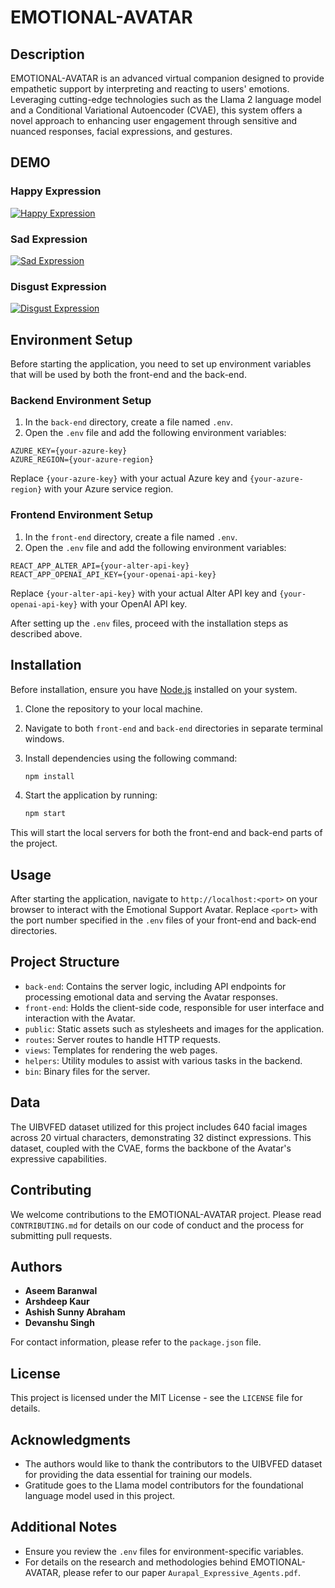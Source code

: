 # EMOTIONAL-AVATAR

## Description

EMOTIONAL-AVATAR is an advanced virtual companion designed to provide empathetic support by interpreting and reacting to users' emotions. Leveraging cutting-edge technologies such as the Llama 2 language model and a Conditional Variational Autoencoder (CVAE), this system offers a novel approach to enhancing user engagement through sensitive and nuanced responses, facial expressions, and gestures.

## DEMO

### Happy Expression

[![Happy Expression](https://img.youtube.com/vi/nChZNyCEMSE/0.jpg)](https://www.youtube.com/watch?v=nChZNyCEMSE "Happy Expression")

### Sad Expression

[![Sad Expression](https://img.youtube.com/vi/TtoRwYejk2E/0.jpg)](https://www.youtube.com/watch?v=TtoRwYejk2E "Sad Expression")

### Disgust Expression

[![Disgust Expression](https://img.youtube.com/vi/pEuGm5dBQUo/0.jpg)](https://www.youtube.com/watch?v=pEuGm5dBQUo "Disgust Expression")

## Environment Setup

Before starting the application, you need to set up environment variables that will be used by both the front-end and the back-end.

### Backend Environment Setup

1. In the `back-end` directory, create a file named `.env`.
2. Open the `.env` file and add the following environment variables:

```
AZURE_KEY={your-azure-key}
AZURE_REGION={your-azure-region}
```

Replace `{your-azure-key}` with your actual Azure key and `{your-azure-region}` with your Azure service region.

### Frontend Environment Setup

1. In the `front-end` directory, create a file named `.env`.
2. Open the `.env` file and add the following environment variables:

```
REACT_APP_ALTER_API={your-alter-api-key}
REACT_APP_OPENAI_API_KEY={your-openai-api-key}
```

Replace `{your-alter-api-key}` with your actual Alter API key and `{your-openai-api-key}` with your OpenAI API key.

After setting up the `.env` files, proceed with the installation steps as described above.

## Installation

Before installation, ensure you have [Node.js](https://nodejs.org/) installed on your system.

1. Clone the repository to your local machine.
2. Navigate to both `front-end` and `back-end` directories in separate terminal windows.
3. Install dependencies using the following command:

   ```sh
   npm install
   ```

4. Start the application by running:

   ```sh
   npm start
   ```

This will start the local servers for both the front-end and back-end parts of the project.

## Usage

After starting the application, navigate to `http://localhost:<port>` on your browser to interact with the Emotional Support Avatar. Replace `<port>` with the port number specified in the `.env` files of your front-end and back-end directories.

## Project Structure

- `back-end`: Contains the server logic, including API endpoints for processing emotional data and serving the Avatar responses.
- `front-end`: Holds the client-side code, responsible for user interface and interaction with the Avatar.
- `public`: Static assets such as stylesheets and images for the application.
- `routes`: Server routes to handle HTTP requests.
- `views`: Templates for rendering the web pages.
- `helpers`: Utility modules to assist with various tasks in the backend.
- `bin`: Binary files for the server.

## Data

The UIBVFED dataset utilized for this project includes 640 facial images across 20 virtual characters, demonstrating 32 distinct expressions. This dataset, coupled with the CVAE, forms the backbone of the Avatar's expressive capabilities.

## Contributing

We welcome contributions to the EMOTIONAL-AVATAR project. Please read `CONTRIBUTING.md` for details on our code of conduct and the process for submitting pull requests.

## Authors

- **Aseem Baranwal**
- **Arshdeep Kaur**
- **Ashish Sunny Abraham**
- **Devanshu Singh**

For contact information, please refer to the `package.json` file.

## License

This project is licensed under the MIT License - see the `LICENSE` file for details.

## Acknowledgments

- The authors would like to thank the contributors to the UIBVFED dataset for providing the data essential for training our models.
- Gratitude goes to the Llama model contributors for the foundational language model used in this project.

## Additional Notes

- Ensure you review the `.env` files for environment-specific variables.
- For details on the research and methodologies behind EMOTIONAL-AVATAR, please refer to our paper `Aurapal_Expressive_Agents.pdf`.
